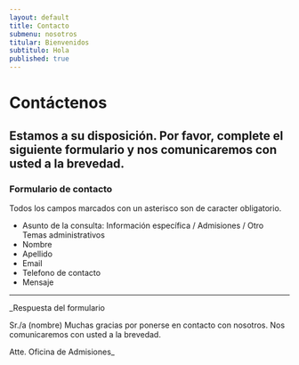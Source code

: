 ```yaml
---
layout: default
title: Contacto
submenu: nosotros
titular: Bienvenidos
subtitulo: Hola
published: true
---
```


# Contáctenos

## Estamos a su disposición. Por favor, complete el  siguiente formulario y nos comunicaremos con usted a la brevedad. 

### Formulario de contacto

Todos los campos marcados con un asterisco son de caracter obligatorio.

- Asunto de la consulta: Información específica / Admisiones / Otro
Temas administrativos
- Nombre
- Apellido
- Email
- Telefono de contacto
- Mensaje

----

_Respuesta del formulario

Sr./a (nombre) Muchas gracias por ponerse en contacto con nosotros. Nos comunicaremos con usted a la brevedad.

Atte. Oficina de Admisiones_

<!-- www.123contactform.com script begins here -->
        
<script type="text/javascript">var servicedomain="www.123contactform.com"; var frmRef=''; try { frmRef=window.top.location.href; } catch(err) {}; var cfJsHost = (("https:" == document.location.protocol) ? "https://" : "http://"); document.write(unescape("%3Cscript src='" + cfJsHost + servicedomain + "/includes/easyXDM.min.js' type='text/javascript'%3E%3C/script%3E")); frmRef=encodeURIComponent(frmRef).replace('%26','[%ANDCHAR%]'); document.write(unescape("%3Cscript src='" + cfJsHost + servicedomain + "/jsform-763090.js?ref="+frmRef+"' type='text/javascript'%3E%3C/script%3E")); </script>

<!-- www.123contactform.com script ends here -->
